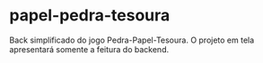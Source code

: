 # papel-pedra-tesoura
Back simplificado do jogo Pedra-Papel-Tesoura.
O projeto em tela apresentará somente a feitura do backend.